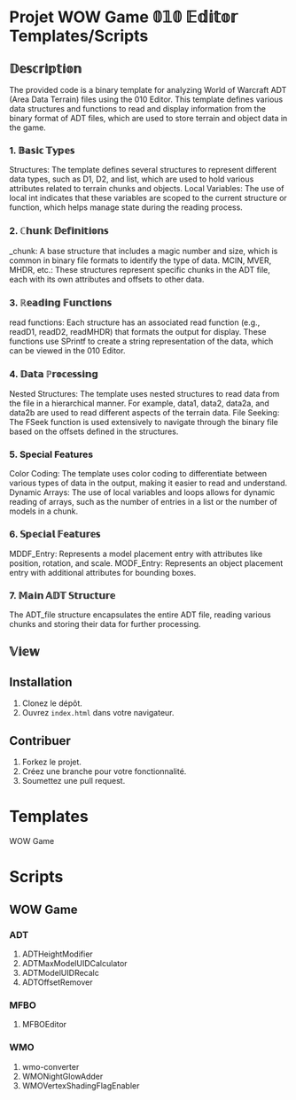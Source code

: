 # Projet WOW Game 𝟘𝟙𝟘 𝔼𝕕𝕚𝕥𝕠𝕣 Templates/Scripts

## 𝔻𝕖𝕤𝕔𝕣𝕚𝕡𝕥𝕚𝕠𝕟
The provided code is a binary template for analyzing World of Warcraft ADT (Area Data Terrain) files using the 010 Editor. 
This template defines various data structures and functions to read and display information from the binary format of ADT files, which are used to store terrain and object data in the game.
### 1. 𝔹𝕒𝕤𝕚𝕔 𝕋𝕪𝕡𝕖𝕤
  Structures: The template defines several structures to represent different data types, such as D1, D2, and list, which are used to hold various attributes related to terrain chunks and objects.
  Local Variables: The use of local int indicates that these variables are scoped to the current structure or function, which helps manage state during the reading process.
### 2. ℂ𝕙𝕦𝕟𝕜 𝔻𝕖𝕗𝕚𝕟𝕚𝕥𝕚𝕠𝕟𝕤
  _chunk: A base structure that includes a magic number and size, which is common in binary file formats to identify the type of data.
  MCIN, MVER, MHDR, etc.: These structures represent specific chunks in the ADT file, each with its own attributes and offsets to other data.
### 3. ℝ𝕖𝕒𝕕𝕚𝕟𝕘 𝔽𝕦𝕟𝕔𝕥𝕚𝕠𝕟𝕤
  read functions: Each structure has an associated read function (e.g., readD1, readD2, readMHDR) that formats the output for display.
  These functions use SPrintf to create a string representation of the data, which can be viewed in the 010 Editor.
### 4. 𝔻𝕒𝕥𝕒 ℙ𝕣𝕠𝕔𝕖𝕤𝕤𝕚𝕟𝕘
  Nested Structures: The template uses nested structures to read data from the file in a hierarchical manner. For example, data1, data2, data2a, and data2b are used to read different aspects of the terrain data.
  File Seeking: The FSeek function is used extensively to navigate through the binary file based on the offsets defined in the structures.
### 5. Special Features
  Color Coding: The template uses color coding to differentiate between various types of data in the output, making it easier to read and understand.
  Dynamic Arrays: The use of local variables and loops allows for dynamic reading of arrays, such as the number of entries in a list or the number of models in a chunk.
### 6. 𝕊𝕡𝕖𝕔𝕚𝕒𝕝 𝔽𝕖𝕒𝕥𝕦𝕣𝕖𝕤
  MDDF_Entry: Represents a model placement entry with attributes like position, rotation, and scale.
  MODF_Entry: Represents an object placement entry with additional attributes for bounding boxes.
### 7. 𝕄𝕒𝕚𝕟 𝔸𝔻𝕋 𝕊𝕥𝕣𝕦𝕔𝕥𝕦𝕣𝕖
  The ADT_file structure encapsulates the entire ADT file, reading various chunks and storing their data for further processing.
## 𝕍𝕚𝕖𝕨

## Installation
1. Clonez le dépôt.
2. Ouvrez `index.html` dans votre navigateur.

## Contribuer
1. Forkez le projet.
2. Créez une branche pour votre fonctionnalité.
3. Soumettez une pull request.

# Templates
WOW Game

# Scripts
## WOW Game
### ADT
1. ADTHeightModifier
2. ADTMaxModelUIDCalculator
3. ADTModelUIDRecalc
4. ADTOffsetRemover
### MFBO
1. MFBOEditor
### WMO
1. wmo-converter
2. WMONightGlowAdder
3. WMOVertexShadingFlagEnabler
